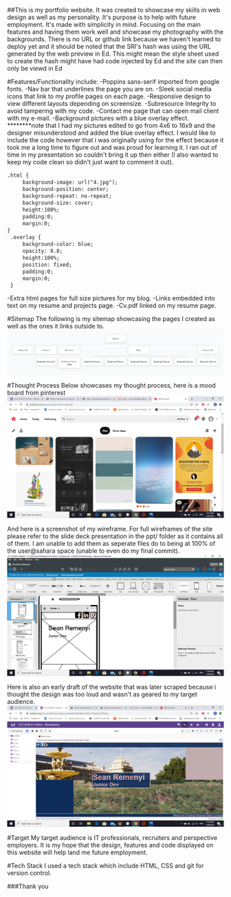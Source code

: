 ##This is my portfolio website. 
It was created to showcase my skills in web design as well as my personality. It's purpose is to help with future employment. 
It's made with simplicity in mind. Focusing on the main features and having them work well and showcase my photography with the backgrounds.
There is no URL or github link because we haven't learned to deploy yet and it should be noted that the SRI's hash was using the URL generated by the web preview in Ed.
This might mean the style sheet used to create the hash might have had code injected by Ed and the site can then only be viewd in Ed


#Features/Functionality include:
-Poppins sans-serif imported from google fonts.
-Nav bar that underlines the page you are on.
-Sleek social media icons that link to my profile pages on each page.
-Responsive design to view different layouts depending on screensize.
-Subresource Integrity to avoid tampering with my code.
-Contact me page that can open mail client with my e-mail.
-Background pictures with a blue overlay effect.
********note that I had my pictures edited to go from 4x6 to 16x9 and the designer misunderstood and added the blue overlay effect.
    I would like to include the code however that i was originally using for the effect because it took me a long time to figure out and was proud for learning it.
    I ran out of time in my presentation so couldn't bring it up then either (I also wanted to keep my code clean so didn't just want to comment it out).

   ```
   .html {
        background-image: url("4.jpg"); 
        background-position: center;
        background-repeat: no-repeat;
        background-size: cover;
        height:100%;
        padding:0;
        margin:0;
}
    .overlay {
        background-color: blue;
        opacity: 0.8;
        height:100%;
        position: fixed;
        padding:0;
        margin:0;
    }
 ```
-Extra html pages for full size pictures for my blog.
-Links embedded into text on my resume and projects page.
-Cv.pdf linked on my resume page.

#Sitemap
The following is my sitemap showcasing the pages I created as well as the ones it links outside to.
![sitemap](docs/sitemap2.png)

#Thought Process
Below showcases my thought process, here is a mood board from pinterest
![mood board](src/img/screenshot2.png)

And here is a screenshot of my wireframe. For full wireframes of the site please refer to the slide deck presentation in the ppt/ folder as it contains all of them.
I am unable to add them as seperate files do to being at 100% of the user@sahara space (unable to even do my final commit).
![wireframe](src/img/screenshot1.png)

Here is also an early draft of the website that was later scraped because i thought the design was too loud and wasn't as geared to my target audience.
![old site preview](src/img/screenshot4.png)

#Target
My target audience is IT professionals, recruiters and perspective employers. It is my hope that the design, features and code displayed on this website will help land me future employment.

#Tech Stack
I used a tech stack which include HTML, CSS and git for version control.

###Thank you
